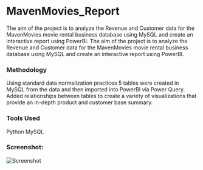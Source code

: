 # MavenMovies_Report
The aim of the project is to analyze the Revenue and Customer data for the MavenMovies movie rental business database using MySQL and create an interactive report using PowerBI. 
The aim of the project is to analyze the Revenue and Customer data for the MavenMovies movie rental business database using MySQL and create an interactive report using PowerBI.
### Methodology ###
Using standard data normalization practices 5 tables were created in MySQL from the data and then imported into PowerBI via Power Query. Added relationships between tables to create a variety of visualizations that provide an in-depth product and customer base summary.
### Tools Used ###
Python
MySQL
### Screenshot: ###
![Screenshot](https://user-images.githubusercontent.com/103647085/211760484-2891c9fe-8f09-428b-9e23-bdc42738daa8.JPG)

